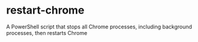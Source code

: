# restart-chrome
A PowerShell script that stops all Chrome processes, including background processes, then restarts Chrome
